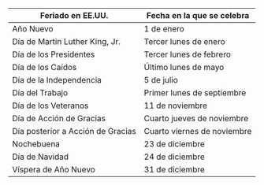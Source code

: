 | Feriado en EE.UU.                 | Fecha en la que se celebra  |
| --------------------------------- | --------------------------- |
| Año Nuevo                         | 1 de enero                  |
| Día de Martin Luther King, Jr.    | Tercer lunes de enero       |
| Día de los Presidentes            | Tercer lunes de febrero     |
| Día de los Caídos                 | Último lunes de mayo        |
| Día de la Independencia           | 5 de julio                  |
| Día del Trabajo                   | Primer lunes de septiembre  |
| Día de los Veteranos              | 11 de noviembre             |
| Día de Acción de Gracias          | Cuarto jueves de noviembre  |
| Día posterior a Acción de Gracias | Cuarto viernes de noviembre |
| Nochebuena                        | 23 de diciembre             |
| Día de Navidad                    | 24 de diciembre             |
| Víspera de Año Nuevo              | 31 de diciembre             |
